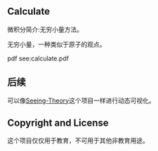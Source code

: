 ## Calculate
微积分简介:无穷小量方法。

无穷小量，一种类似于原子的观点。

pdf see:calculate.pdf

## 后续
可以像[Seeing-Theory](https://github.com/seeingtheory/Seeing-Theory)这个项目一样进行动态可视化。

## Copyright and License
这个项目仅仅用于教育，不可用于其他非教育用途。
